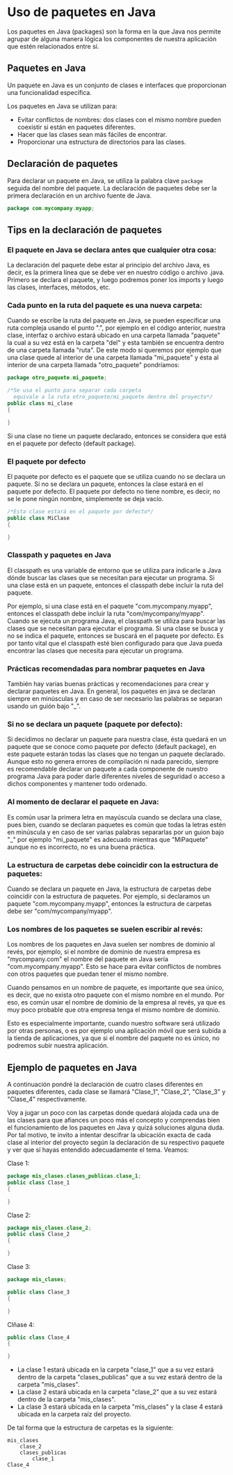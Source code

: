 # Uso de paquetes en Java

Los paquetes en Java (packages) son la forma en la que Java nos permite agrupar de alguna manera lógica los componentes de nuestra aplicación que estén relacionados entre sí.

## Paquetes en Java

Un paquete en Java es un conjunto de clases e interfaces que proporcionan una funcionalidad específica.

Los paquetes en Java se utilizan para:

- Evitar conflictos de nombres: dos clases con el mismo nombre pueden coexistir si están en paquetes diferentes.
- Hacer que las clases sean más fáciles de encontrar.
- Proporcionar una estructura de directorios para las clases.

## Declaración de paquetes

Para declarar un paquete en Java, se utiliza la palabra clave `package` seguida del nombre del paquete. La declaración de paquetes debe ser la primera declaración en un archivo fuente de Java.

```java
package com.mycompany.myapp;
```

## Tips en la declaración de paquetes

### El paquete en Java se declara antes que cualquier otra cosa:

La declaración del paquete debe estar al principio del archivo Java, es decir, es la primera línea que se debe ver en nuestro código o archivo .java. Primero se declara el paquete, y luego podremos poner los imports y luego las clases, interfaces, métodos, etc.

### Cada punto en la ruta del paquete es una nueva carpeta:

Cuando se escribe la ruta del paquete en Java, se pueden especificar una ruta compleja usando el punto ".", por ejemplo en el código anterior, nuestra clase, interfaz o archivo estará ubicado en una carpeta llamada "paquete" la cual a su vez está en la carpeta "del" y esta también se encuentra dentro de una carpeta llamada "ruta". De este modo si queremos por ejemplo que una clase quede al interior de una carpeta llamada "mi_paquete" y ésta al interior de una carpeta llamada "otro_paquete" pondríamos:

```java
package otro_paquete.mi_paquete;

/*Se usa el punto para separar cada carpeta
  equivale a la ruta otro_paquete/mi_paquete dentro del proyecto*/
public class mi_clase
{

}
```

Si una clase no tiene un paquete declarado, entonces se considera que está en el paquete por defecto (default package).

### El paquete por defecto

El paquete por defecto es el paquete que se utiliza cuando no se declara un paquete. Si no se declara un paquete, entonces la clase estará en el paquete por defecto. El paquete por defecto no tiene nombre, es decir, no se le pone ningún nombre, simplemente se deja vacío.

```java
/*Esta clase estará en el paquete por defecto*/
public class MiClase
{

}
```

### Classpath y paquetes en Java

El classpath es una variable de entorno que se utiliza para indicarle a Java dónde buscar las clases que se necesitan para ejecutar un programa. Si una clase está en un paquete, entonces el classpath debe incluir la ruta del paquete.

Por ejemplo, si una clase está en el paquete "com.mycompany.myapp", entonces el classpath debe incluir la ruta "com/mycompany/myapp". Cuando se ejecuta un programa Java, el classpath se utiliza para buscar las clases que se necesitan para ejecutar el programa. Si una clase se busca y no se indica el paquete, entonces se buscará en el paquete por defecto.
Es por tanto vital que el classpath esté bien configurado para que Java pueda encontrar las clases que necesita para ejecutar un programa.

### Prácticas recomendadas para nombrar paquetes en Java

También hay varias buenas prácticas y recomendaciones para crear y declarar paquetes en Java. En general, los paquetes en java se declaran siempre en minúsculas y en caso de ser necesario las palabras se separan usando un guión bajo "\_".

### Si no se declara un paquete (paquete por defecto):

Si decidimos no declarar un paquete para nuestra clase, ésta quedará en un paquete que se conoce como paquete por defecto (default package), en este paquete estarán todas las clases que no tengan un paquete declarado. Aunque esto no genera errores de compilación ni nada parecido, siempre es recomendable declarar un paquete a cada componente de nuestro programa Java para poder darle diferentes niveles de seguridad o acceso a dichos componentes y mantener todo ordenado.

### Al momento de declarar el paquete en Java:

Es común usar la primera letra en mayúscula cuando se declara una clase, pues bien, cuando se declaran paquetes es común que todas la letras estén en minúscula y en caso de ser varias palabras separarlas por un guion bajo "\_" por ejemplo "mi_paquete" es adecuado mientras que "MiPaquete" aunque no es incorrecto, no es una buena práctica.

### La estructura de carpetas debe coincidir con la estructura de paquetes:

Cuando se declara un paquete en Java, la estructura de carpetas debe coincidir con la estructura de paquetes. Por ejemplo, si declaramos un paquete "com.mycompany.myapp", entonces la estructura de carpetas debe ser "com/mycompany/myapp".

### Los nombres de los paquetes se suelen escribir al revés:

Los nombres de los paquetes en Java suelen ser nombres de dominio al revés, por ejemplo, si el nombre de dominio de nuestra empresa es "mycompany.com" el nombre del paquete en Java sería "com.mycompany.myapp". Esto se hace para evitar conflictos de nombres con otros paquetes que puedan tener el mismo nombre.

Cuando pensamos en un nombre de paquete, es importante que sea único, es decir, que no exista otro paquete con el mismo nombre en el mundo. Por eso, es común usar el nombre de dominio de la empresa al revés, ya que es muy poco probable que otra empresa tenga el mismo nombre de dominio.

Esto es especialmente importante, cuando nuestro software será utilizado por otras personas, o es por ejemplo una aplicación móvil que será subida a la tienda de aplicaciones, ya que si el nombre del paquete no es único, no podremos subir nuestra aplicación.

## Ejemplo de paquetes en Java

A continuación pondré la declaración de cuatro clases diferentes en paquetes diferentes, cada clase se llamará "Clase_1", "Clase_2", "Clase_3" y "Clase_4" respectivamente.

Voy a jugar un poco con las carpetas donde quedará alojada cada una de las clases para que afiances un poco más el concepto y comprendas bien el funcionamiento de los paquetes en Java y quizá soluciones alguna duda. Por tal motivo, te invito a intentar descifrar la ubicación exacta de cada clase al interior del proyecto según la declaración de su respectivo paquete y ver que sí hayas entendido adecuadamente el tema. Veamos:

Clase 1:

```java
package mis_clases.clases_publicas.clase_1;
public class Clase_1
{

}
```

Clase 2:

```java
package mis_clases.clase_2;
public class Clase_2
{

}
```

Clase 3:

```java
package mis_clases;

public class Clase_3
{

}
```

Clñase 4:

```java
public class Clase_4
{

}
```

- La clase 1 estará ubicada en la carpeta "clase_1" que a su vez estará dentro de la carpeta "clases_publicas" que a su vez estará dentro de la carpeta "mis_clases".
- La clase 2 estará ubicada en la carpeta "clase_2" que a su vez estará dentro de la carpeta "mis_clases".
- La clase 3 estará ubicada en la carpeta "mis_clases" y la clase 4 estará ubicada en la carpeta raíz del proyecto.

De tal forma que la estructura de carpetas es la siguiente:

```
mis_clases
    clase_2
    clases_publicas
        clase_1
Clase_4
```
